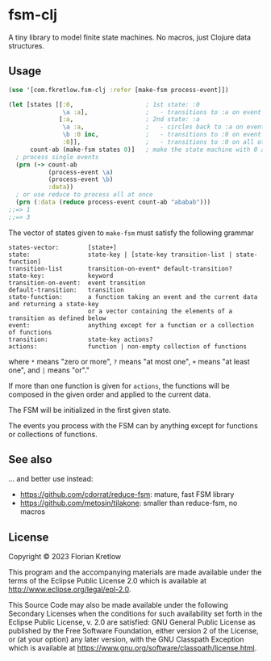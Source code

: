# fsm-clj

A tiny library to model finite state machines. No macros, just Clojure data structures.

## Usage

```clojure
(use '[com.fkretlow.fsm-clj :refer [make-fsm process-event]])

(let [states [[:0,                    ; 1st state: :0
               \a :a],                ;   - transitions to :a on event \a
              [:a,                    ; 2nd state: :a
               \a :a,                 ;   - circles back to :a on event \a
               \b :0 inc,             ;   - transitions to :0 on event \b and applies inc to the data
               :0]],                  ;   - transitions to :0 on all other events
      count-ab (make-fsm states 0)]   ; make the state machine with 0 as initial data
  ; process single events
  (prn (-> count-ab                     
           (process-event \a)
           (process-event \b)
           :data))
  ; or use reduce to process all at once
  (prn (:data (reduce process-event count-ab "ababab")))
;;=> 1
;;=> 3
```

The vector of states given to `make-fsm` must satisfy the following grammar
```
states-vector:        [state+]
state:                state-key | [state-key transition-list | state-function]
transition-list       transition-on-event* default-transition?
state-key:            keyword
transition-on-event:  event transition
default-transition:   transition
state-function:       a function taking an event and the current data and returning a state-key 
                      or a vector containing the elements of a transition as defined below
event:                anything except for a function or a collection of functions
transition:           state-key actions?
actions:              function | non-empty collection of functions
```
where `*` means \"zero or more\", `?` means \"at most one\", `+` means \"at least one\", and `|` means \"or\"."

If more than one function is given for `actions`, the functions will be composed in the given order and applied to the current data.

The FSM will be initialized in the first given state.

The events you process with the FSM can by anything except for functions or collections of functions.

## See also

... and better use instead:

- https://github.com/cdorrat/reduce-fsm: mature, fast FSM library
- https://github.com/metosin/tilakone: smaller than reduce-fsm, no macros

## License

Copyright © 2023 Florian Kretlow

This program and the accompanying materials are made available under the
terms of the Eclipse Public License 2.0 which is available at
http://www.eclipse.org/legal/epl-2.0.

This Source Code may also be made available under the following Secondary
Licenses when the conditions for such availability set forth in the Eclipse
Public License, v. 2.0 are satisfied: GNU General Public License as published by
the Free Software Foundation, either version 2 of the License, or (at your
option) any later version, with the GNU Classpath Exception which is available
at https://www.gnu.org/software/classpath/license.html.
